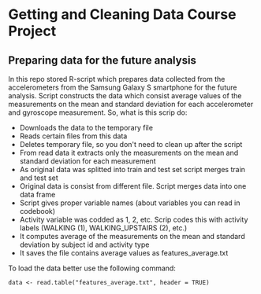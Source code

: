 Getting and Cleaning Data Course Project
========================================
Preparing data for the future analysis
--------------------------------------

In this repo stored R-script which prepares data collected from the accelerometers from the Samsung Galaxy S smartphone for the future analysis. Script constructs the data which consist average values of the measurements on the mean and standard deviation for each accelerometer and gyroscope measurement.
So, what is this scrip do:

  * Downloads the data to the temporary file
  * Reads certain files from this data
  * Deletes temporary file, so you don't need to clean up after the script
  * From read data it extracts only the measurements on the mean and standard deviation for each measurement
  * As original data was splitted into train and test set script merges train and test set
  * Original data is consist from different file. Script merges data into one data frame
  * Script gives proper variable names (about variables you can read in codebook)
  * Activity variable was codded as 1, 2, etc. Scrip codes this with activity labels (WALKING (1), WALKING_UPSTAIRS (2), etc.)
  * It computes average of the measurements on the mean and standard deviation by subject id and activity type
  * It saves the file contains average values as features_average.txt

To load the data better use the following command:

```
data <- read.table("features_average.txt", header = TRUE)
```